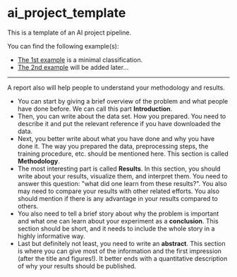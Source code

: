 # ai_project_template
This is a template of an AI project pipeline. 

You can find the following example(s):
- [The 1st example](example_1) is a minimal classification. 
- [The 2nd example](...) will be added later... 

----------------------------------------------------------------------
A report also will help people to understand your methodology and results. 
- You can start by giving a brief overview of the problem and what people have done before. We can call this part **Introduction**. 
- Then, you can write about the data set. How you prepared. You need to describe it and put the relevant reference if you have downloaded the data.
- Next, you better write about what you have done and why you have done it. The way you prepared the data, preprocessing steps, the training procedure, etc. should be mentioned here. This section is called **Methodology**. 
- The most interesting part is called **Results**. In this section, you should write about your results, visualize them, and interpret them. You need to answer this question: "what did one learn from these results?". You also may need to compare your results with other related efforts. You also should mention if there is any advantage in your results compared to others. 
- You also need to tell a brief story about why the problem is important and what one can learn about your experiment as a **conclusion**. This section should be short, and it needs to include the whole story in a highly informative way.  
- Last but definitely not least, you need to write an **abstract**. This section is where you can give most of the information and the first impression (after the title and figures!). It better ends with a quantitative description of why your results should be published. 

